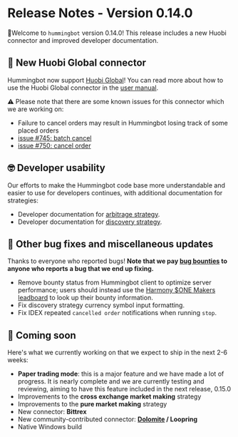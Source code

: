 # Release Notes - Version 0.14.0

🚀Welcome to `hummingbot` version 0.14.0! This release includes a new Huobi connector and improved developer documentation.

## 🔗 New Huobi Global connector

Hummingbot now support [Huobi Global](https://www.hbg.com)!  You can read more about how to use the Huobi Global connector in the [user manual](/connectors/huobi/).

⚠️ Please note that there are some known issues for this connector which we are working on:

* Failure to cancel orders may result in Hummingbot losing track of some placed orders
* [issue #745: batch cancel](https://github.com/CoinAlpha/hummingbot/issues/745)
* [issue #750: cancel order](https://github.com/CoinAlpha/hummingbot/issues/750)

## 🤓 Developer usability

Our efforts to make the Hummingbot code base more understandable and easier to use for developers continues, with additional documentation for strategies:

* Developer documentation for [arbitrage strategy](/developers/strategies/arbitrage/).
* Developer documentation for [discovery strategy](/developers/strategies/discovery/).


## 🐞 Other bug fixes and miscellaneous updates

Thanks to everyone who reported bugs! **Note that we pay [bug bounties](/support/bug-bounty-program) to anyone who reports a bug that we end up fixing.**

* Remove bounty status from Hummingbot client to optimize server performance; users should instead use the [Harmony $ONE Makers leadboard](https://hummingbot.io/liquidity-bounties/harmony/) to look up their bounty information.
* Fix discovery strategy currency symbol input formatting.
* Fix IDEX repeated `cancelled order` notifications when running `stop`.

## 🚀 Coming soon

Here's what we currently working on that we expect to ship in the next 2-6 weeks:

* **Paper trading mode**: this is a major feature and we have made a lot of progress.  It is nearly complete and we are currently testing and reviewing, aiming to have this feature included in the next release, 0.15.0
* Improvements to the **cross exchange market making** strategy
* Improvements to the **pure market making** strategy
* New connector: **Bittrex**
* New community-contributed connector: **[Dolomite](https://dolomite.io/) / Loopring**
* Native Windows build
